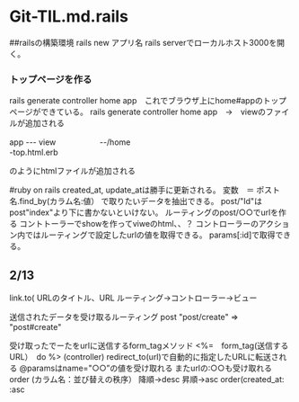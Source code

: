 # Git-TIL.md.rails

##railsの構築環境
rails new アプリ名
rails serverでローカルホスト3000を開く。

### トップページを作る

rails generate controller home app　これでブラウザ上にhome#appのトップページができている。
rails generate controller home app　→　viewのファイルが追加される

app --- view
　　　　　    --/home  
                     -top.html.erb
                     
 のようにhtmlファイルが追加される
                  
                          
#ruby on rails 
created_at, update_atは勝手に更新される。
変数　＝ ポスト名.find_by(カラム名:値）
で取りたいデータを抽出できる。
post/"Id"はpost"index"より下に書かないといけない。
ルーティングのpost/○○でurlを作る
コントトーラーでshowを作ってviweのhtml、、？
コントローラーのアクション内ではルーティングで設定したurlの値を取得できる。
params[:id]で取得できる。           

## 2/13
link.to( URLのタイトル、URL
ルーティング→コントローラー→ビュー

送信されたデータを受け取るルーティング
post "post/create" => "post#create"

受け取ったでーたをurlに送信するform_tagメソッド
<%=　form_tag(送信するURL）　do %>
(controller)
redirect_to(url)で自動的に指定したURLに転送される
@paramsはname="○○”の値を受け取れる
またurlの:○○も受け取れる
order (カラム名：並び替えの秩序）
降順→desc 昇順→asc
order(created_at: :asc
